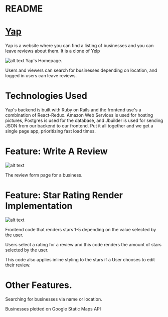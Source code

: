 # README

# [Yap](https://www.google.com)
Yap is a website where you can find a listing of businesses and you can leave reviews about them.  It is a clone of Yelp


![alt text](https://i.imgur.com/NocjAob.png "Logo Title Text 1")
Yap's Homepage.

Users and viewers can search for businesses depending on location, and logged in users can leave reviews.

# Technologies Used
Yap's backend is built with Ruby on Rails and the frontend use's a combination of React-Redux. Amazon Web Services is used for hosting pictures, Postgres is used for the database, and Jbuilder is used for sending JSON from our backend to our frontend. Put it all together and we get a single page app, prioritizing fast load times.

# Feature: Write A Review
![alt text](https://i.imgur.com/DYbBUGu.png "Logo Title Text 2")

The review form page for a business.

# Feature: Star Rating Render Implementation
![alt text](https://i.imgur.com/qWOoA87.png "Logo Title Text 3")

Frontend code that renders stars 1-5 depending on the value selected by the user.

Users select a rating for a review and this code renders the amount of stars selected by the user.

This code also applies inline styling to the stars if a User chooses to edit their review.

# Other Features.

Searching for businesses via name or location.

Businesses plotted on Google Static Maps API
